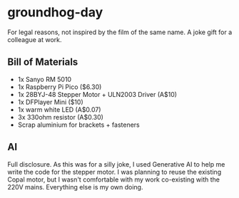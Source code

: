 # groundhog-day
For legal reasons, not inspired by the film of the same name. A joke gift for a colleague at work.

## Bill of Materials
- 1x Sanyo RM 5010
- 1x Raspberry Pi Pico ($6.30)
- 1x 28BYJ-48 Stepper Motor + ULN2003 Driver (A$10)
- 1x DFPlayer Mini ($10)
- 1x warm white LED (A$0.07)
- 3x 330ohm resistor (A$0.30)
- Scrap aluminium for brackets + fasteners

## AI
Full disclosure. As this was for a silly joke, I used Generative AI to help me write the code for the stepper motor. I was planning to reuse the existing Copal motor, but I wasn't comfortable with my work co-existing with the 220V mains. Everything else is my own doing.
